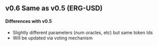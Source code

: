 ## v0.6 Same as v0.5 (ERG-USD)

#### Differences with v0.5

- Slightly different parameters (num oracles, etc) but same token Ids
- Will be updated via voting mechanism
